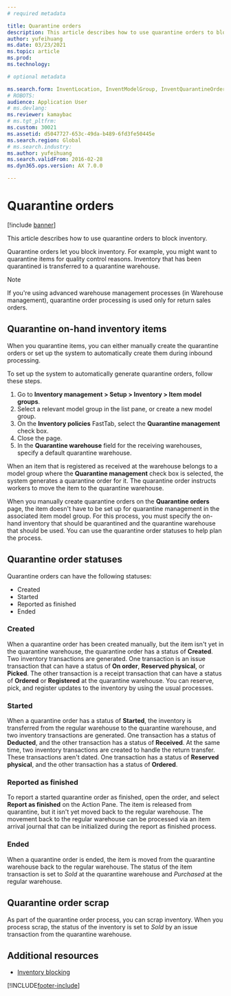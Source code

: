 ```yaml
---
# required metadata

title: Quarantine orders
description: This article describes how to use quarantine orders to block inventory.
author: yufeihuang
ms.date: 03/23/2021
ms.topic: article
ms.prod:
ms.technology:

# optional metadata

ms.search.form: InventLocation, InventModelGroup, InventQuarantineOrder, InventQuarantineParmEnd, InventQuarantineParmReportFinished, InventQuarantineParmStartUp, InventTrans
# ROBOTS:
audience: Application User
# ms.devlang:
ms.reviewer: kamaybac
# ms.tgt_pltfrm:
ms.custom: 30021
ms.assetid: d5047727-653c-49da-b489-6fd3fe50445e
ms.search.region: Global
# ms.search.industry:
ms.author: yufeihuang
ms.search.validFrom: 2016-02-28
ms.dyn365.ops.version: AX 7.0.0

---
```


# Quarantine orders

[!include [banner](../includes/banner.md)]

This article describes how to use quarantine orders to block inventory.

Quarantine orders let you block inventory. For example, you might want to quarantine items for quality control reasons. Inventory that has been quarantined is transferred to a quarantine warehouse.

> [!NOTE]
> If you're using advanced warehouse management processes (in Warehouse management), quarantine order processing is used only for return sales orders.

## Quarantine on-hand inventory items

When you quarantine items, you can either manually create the quarantine orders or set up the system to automatically create them during inbound processing.

To set up the system to automatically generate quarantine orders, follow these steps.

1. Go to **Inventory management \> Setup \> Inventory \> Item model groups**.
1. Select a relevant model group in the list pane, or create a new model group.
1. On the **Inventory policies** FastTab, select the **Quarantine management** check box.
1. Close the page.
1. In the **Quarantine warehouse** field for the receiving warehouses, specify a default quarantine warehouse.

When an item that is registered as received at the warehouse belongs to a model group where the **Quarantine management** check box is selected, the system generates a quarantine order for it. The quarantine order instructs workers to move the item to the quarantine warehouse.

When you manually create quarantine orders on the **Quarantine orders** page, the item doesn't have to be set up for quarantine management in the associated item model group. For this process, you must specify the on-hand inventory that should be quarantined and the quarantine warehouse that should be used. You can use the quarantine order statuses to help plan the process.

## Quarantine order statuses

Quarantine orders can have the following statuses:

- Created
- Started
- Reported as finished
- Ended

### Created

When a quarantine order has been created manually, but the item isn't yet in the quarantine warehouse, the quarantine order has a status of **Created**. Two inventory transactions are generated. One transaction is an issue transaction that can have a status of **On order**, **Reserved physical**, or **Picked**. The other transaction is a receipt transaction that can have a status of **Ordered** or **Registered** at the quarantine warehouse. You can reserve, pick, and register updates to the inventory by using the usual processes.

### Started

When a quarantine order has a status of **Started**, the inventory is transferred from the regular warehouse to the quarantine warehouse, and two inventory transactions are generated. One transaction has a status of **Deducted**, and the other transaction has a status of **Received**. At the same time, two inventory transactions are created to handle the return transfer. These transactions aren't dated. One transaction has a status of **Reserved physical**, and the other transaction has a status of **Ordered**.

### Reported as finished

To report a started quarantine order as finished, open the order, and select **Report as finished** on the Action Pane. The item is released from quarantine, but it isn't yet moved back to the regular warehouse. The movement back to the regular warehouse can be processed via an item arrival journal that can be initialized during the report as finished process.

### Ended

When a quarantine order is ended, the item is moved from the quarantine warehouse back to the regular warehouse. The status of the item transaction is set to *Sold* at the quarantine warehouse and *Purchased* at the regular warehouse.

## Quarantine order scrap

As part of the quarantine order process, you can scrap inventory. When you process scrap, the status of the inventory is set to *Sold* by an issue transaction from the quarantine warehouse.

## Additional resources

- [Inventory blocking](inventory-blocking.md)

[!INCLUDE[footer-include](../../includes/footer-banner.md)]
